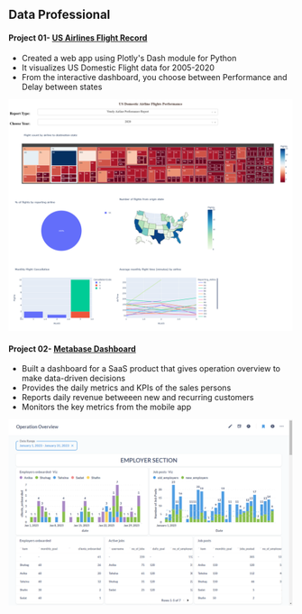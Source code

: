 ## Data Professional

#### Project 01- [US Airlines Flight Record](https://github.com/imashrafh/Portfolio/tree/master/US%20Airlines%20Flight%20Record)
* Created a web app using Plotly's Dash module for Python
* It visualizes US Domestic Flight data for 2005-2020
* From the interactive dashboard, you choose between Performance and Delay between states

![](https://github.com/imashrafh/Portfolio/blob/master/US%20Airlines%20Flight%20Record/Screenshot%2001.png)

#### Project 02- [Metabase Dashboard](https://github.com/imashrafh/Portfolio/tree/master/Metabase%20Dashboard)
* Built a dashboard for a SaaS product that gives operation overview to make data-driven decisions
* Provides the daily metrics and KPIs of the sales persons
* Reports daily revenue betweeen new and recurring customers
* Monitors the key metrics from the mobile app

![](https://github.com/imashrafh/Portfolio/blob/master/Metabase%20Dashboard/Image%201.png)
